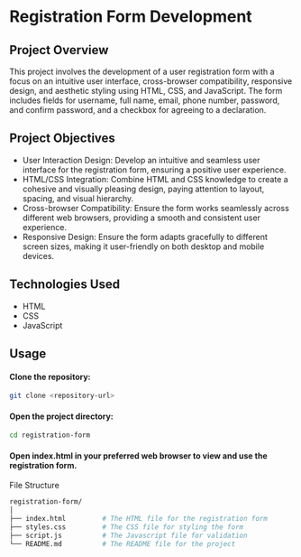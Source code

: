 # **Registration Form Development**
## Project Overview
This project involves the development of a user registration form with a focus on an intuitive user interface, cross-browser compatibility, responsive design, and aesthetic styling using HTML, CSS, and JavaScript. The form includes fields for username, full name, email, phone number, password, and confirm password, and a checkbox for agreeing to a declaration.

## Project Objectives
- User Interaction Design: Develop an intuitive and seamless user interface for the registration form, ensuring a positive user experience.
- HTML/CSS Integration: Combine HTML and CSS knowledge to create a cohesive and visually pleasing design, paying attention to layout, spacing, and visual hierarchy.
- Cross-browser Compatibility: Ensure the form works seamlessly across different web browsers, providing a smooth and consistent user experience.
- Responsive Design: Ensure the form adapts gracefully to different screen sizes, making it user-friendly on both desktop and mobile devices.

## Technologies Used
- HTML
- CSS
- JavaScript
  
## Usage
#### Clone the repository:
```bash
git clone <repository-url>
```
#### Open the project directory:
```bash
cd registration-form
```
#### Open index.html in your preferred web browser to view and use the registration form.
File Structure
```bash
registration-form/
│
├── index.html         # The HTML file for the registration form
├── styles.css         # The CSS file for styling the form
├── script.js          # The Javascript file for validation 
└── README.md          # The README file for the project
```

